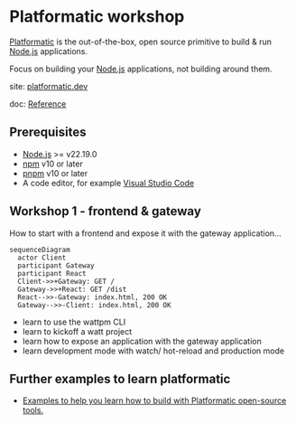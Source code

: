 # Platformatic workshop

[Platformatic](https://platformatic.dev/) is the out-of-the-box, open source primitive to build & run [Node.js](https://nodejs.org/) applications.

Focus on building your [Node.js](https://nodejs.org/) applications, not building around them.

site: [platformatic.dev](https://platformatic.dev/)

doc: [Reference](https://platformatic.dev/docs/Overview)

## Prerequisites

- [Node.js](https://nodejs.org/) >= v22.19.0
- [npm](https://docs.npmjs.com/cli/) v10 or later
- [pnpm](https://pnpm.io/) v10 or later
- A code editor, for example [Visual Studio Code](https://code.visualstudio.com/)

## Workshop 1 - frontend & gateway

How to start with a frontend and expose it with the gateway application...

```mermaid
sequenceDiagram
  actor Client
  participant Gateway
  participant React
  Client->>+Gateway: GET /
  Gateway->>+React: GET /dist
  React-->>-Gateway: index.html, 200 OK
  Gateway-->>-Client: index.html, 200 OK
```

- learn to use the wattpm CLI
- learn to kickoff a watt project
- learn how to expose an application with the gateway application
- learn development mode with watch/ hot-reload and production mode

## Further examples to learn platformatic

- [Examples to help you learn how to build with Platformatic open-source tools.](https://github.com/platformatic/examples)
